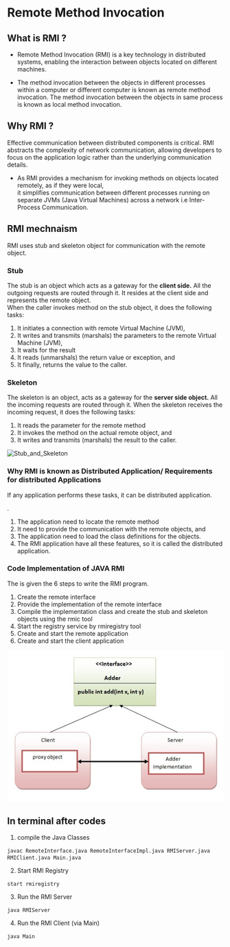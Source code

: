 # Remote Method Invocation 

## What is RMI ?

- Remote Method Invocation (RMI) is a key technology in distributed systems, enabling the interaction between objects located on different machines.  

- The method invocation between the objects in different processes within a computer or 
different computer is known as remote method invocation.
 The method invocation between the objects in same process is known as local method 
invocation.


## Why RMI ?

Effective communication between distributed components is critical. RMI abstracts the complexity of network communication, allowing developers to focus on the application logic rather than the underlying communication details.

- As RMI provides a mechanism for invoking methods on objects located remotely, as if they were local,   
it simplifies communication between different processes running on separate JVMs (Java Virtual Machines) across a network i.e Inter-Process Communication.  

## RMI mechnaism 

RMI uses stub and skeleton object for communication with the remote object.

### Stub
The stub is an object which acts as a gateway for the **client side.** All the outgoing requests are routed through it. 
 It resides at the client side and represents the remote object.  
 When the caller invokes method on the stub object, it does the following tasks:

1. It initiates a connection with remote Virtual Machine (JVM),
2. It writes and transmits (marshals) the parameters to the remote Virtual Machine (JVM),
3. It waits for the result
4. It reads (unmarshals) the return value or exception, and
5. It finally, returns the value to the caller.

### Skeleton
The skeleton is an object, acts as a gateway for the **server side object.** All the incoming requests are routed through it. When the skeleton receives the incoming request, it does the following tasks:

1. It reads the parameter for the remote method
2. It invokes the method on the actual remote object, and
3. It writes and transmits (marshals) the result to the caller.

![Stub_and_Skeleton](https://static.javatpoint.com/images/rmi/stubandskeleton.jpg)

### Why RMI is known as Distributed Application/ Requirements for distributed Applications
If any application performs these tasks, it can be distributed application.

.
1. The application need to locate the remote method
2. It need to provide the communication with the remote objects, and
3. The application need to load the class definitions for the objects.
4. The RMI application have all these features, so it is called the distributed application.

### Code Implementation of JAVA RMI

The is given the 6 steps to write the RMI program.

1. Create the remote interface
2. Provide the implementation of the remote interface
3. Compile the implementation class and create the stub and skeleton objects using the rmic tool
4. Start the registry service by rmiregistry tool
5. Create and start the remote application
6. Create and start the client application

![RMI_Working](rmi_working.jpg)

## In terminal after codes

1. compile the Java Classes
```
javac RemoteInterface.java RemoteInterfaceImpl.java RMIServer.java RMIClient.java Main.java

```

2. Start RMI Registry
```
start rmiregistry
```

3. Run the RMI Server
```
java RMIServer
```

4. Run the RMI Client (via Main)
```
java Main
```


